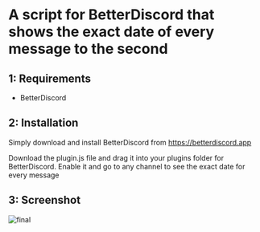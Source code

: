 # A script for BetterDiscord that shows the exact date of every message to the second


## 1: Requirements

- BetterDiscord

## 2: Installation

Simply download and install BetterDiscord from https://betterdiscord.app 


Download the plugin.js file and drag it into your plugins folder for BetterDiscord. Enable it and go to any channel to see the exact date for every message

## 3: Screenshot

![final](https://github.com/user-attachments/assets/e0678121-7b37-4873-8bef-3797d0b850e0)

